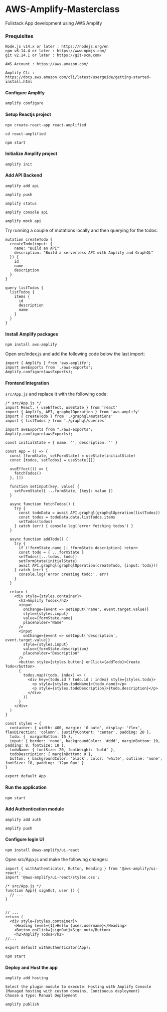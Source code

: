# AWS-Amplify-Masterclass
Fullstack App development using AWS Amplify

### Prequisites

```
Node.js v14.x or later : https://nodejs.org/en
npm v6.14.4 or later : https://www.npmjs.com/
git v2.14.1 or later : https://git-scm.com/

AWS Account : https://aws.amazon.com/

Amplify Cli : https://docs.aws.amazon.com/cli/latest/userguide/getting-started-install.html

```



#### Configure Amplify

```
amplify configure
```

#### Setup Reactjs project

```
npx create-react-app react-amplified

cd react-amplified

npm start
```

#### Initialize Amplify project

```
amplify init
```

#### Add API Backend 


```
amplify add api

amplify push
```

```
amplify status

amplify console api

amplify mock api
```

Try running a couple of mutations locally and then querying for the todos:

```
mutation createTodo {
  createTodo(input: {
    name: "Build an API"
    description: "Build a serverless API with Amplify and GraphQL"
  }) {
    id
    name
    description
  }
}

query listTodos {
  listTodos {
    items {
      id
      description
      name
    }
  }
}

```

#### Install Amplify packages

```
npm install aws-amplify
```
Open src/index.js and add the following code below the last import:

```
import { Amplify } from 'aws-amplify';
import awsExports from './aws-exports';
Amplify.configure(awsExports);
```

#### Frontend Integration

`src/App.js` and replace it with the following code:

```
/* src/App.js */
import React, { useEffect, useState } from 'react'
import { Amplify, API, graphqlOperation } from 'aws-amplify'
import { createTodo } from './graphql/mutations'
import { listTodos } from './graphql/queries'

import awsExports from "./aws-exports";
Amplify.configure(awsExports);

const initialState = { name: '', description: '' }

const App = () => {
  const [formState, setFormState] = useState(initialState)
  const [todos, setTodos] = useState([])

  useEffect(() => {
    fetchTodos()
  }, [])

  function setInput(key, value) {
    setFormState({ ...formState, [key]: value })
  }

  async function fetchTodos() {
    try {
      const todoData = await API.graphql(graphqlOperation(listTodos))
      const todos = todoData.data.listTodos.items
      setTodos(todos)
    } catch (err) { console.log('error fetching todos') }
  }

  async function addTodo() {
    try {
      if (!formState.name || !formState.description) return
      const todo = { ...formState }
      setTodos([...todos, todo])
      setFormState(initialState)
      await API.graphql(graphqlOperation(createTodo, {input: todo}))
    } catch (err) {
      console.log('error creating todo:', err)
    }
  }

  return (
    <div style={styles.container}>
      <h2>Amplify Todos</h2>
      <input
        onChange={event => setInput('name', event.target.value)}
        style={styles.input}
        value={formState.name}
        placeholder="Name"
      />
      <input
        onChange={event => setInput('description', event.target.value)}
        style={styles.input}
        value={formState.description}
        placeholder="Description"
      />
      <button style={styles.button} onClick={addTodo}>Create Todo</button>
      {
        todos.map((todo, index) => (
          <div key={todo.id ? todo.id : index} style={styles.todo}>
            <p style={styles.todoName}>{todo.name}</p>
            <p style={styles.todoDescription}>{todo.description}</p>
          </div>
        ))
      }
    </div>
  )
}

const styles = {
  container: { width: 400, margin: '0 auto', display: 'flex', flexDirection: 'column', justifyContent: 'center', padding: 20 },
  todo: {  marginBottom: 15 },
  input: { border: 'none', backgroundColor: '#ddd', marginBottom: 10, padding: 8, fontSize: 18 },
  todoName: { fontSize: 20, fontWeight: 'bold' },
  todoDescription: { marginBottom: 0 },
  button: { backgroundColor: 'black', color: 'white', outline: 'none', fontSize: 18, padding: '12px 0px' }
}

export default App
```

#### Run the application

```
npm start

```

#### Add Authentication module

```
amplify add auth

amplify push

```

#### Configure login UI

```
npm install @aws-amplify/ui-react

```

Open src/App.js and make the following changes:

```
import { withAuthenticator, Button, Heading } from '@aws-amplify/ui-react';
import '@aws-amplify/ui-react/styles.css';

```

```
/* src/App.js */
function App({ signOut, user }) { 
  // ... 
}


// ...
return (
  <div style={styles.container}>
    <Heading level={1}>Hello {user.username}</Heading>
    <Button onClick={signOut}>Sign out</Button>
    <h2>Amplify Todos</h2>
//...

export default withAuthenticator(App);

```

```
npm start

```

#### Deploy and Host the app

```
amplify add hosting
```

```
Select the plugin module to execute: Hosting with Amplify Console (Managed hosting with custom domains, Continuous deployment)
Choose a type: Manual Deployment

```

```
amplify publish
```
